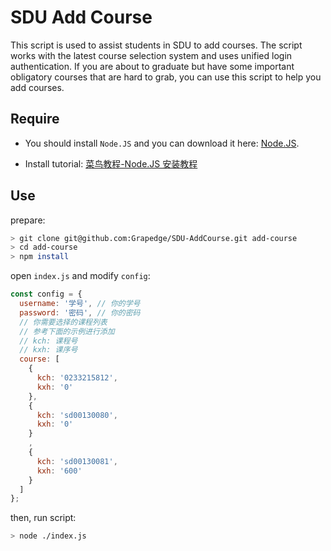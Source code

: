 # SDU Add Course

This script is used to assist students in SDU to add courses. The script works with the latest course selection system and uses unified login authentication. If you are about to graduate but have some important obligatory courses that are hard to grab, you can use this script to help you add courses.

## Require

- You should install `Node.JS` and you can download it here: [Node.JS](https://nodejs.org/zh-cn/).

- Install tutorial: [菜鸟教程-Node.JS 安装教程](https://www.runoob.com/nodejs/nodejs-install-setup.html)

## Use

prepare: 
```bash
> git clone git@github.com:Grapedge/SDU-AddCourse.git add-course
> cd add-course
> npm install
```

open `index.js` and modify `config`:

```js
const config = {
  username: '学号', // 你的学号
  password: '密码', // 你的密码
  // 你需要选择的课程列表
  // 参考下面的示例进行添加
  // kch: 课程号
  // kxh: 课序号
  course: [
    {
      kch: '0233215812',
      kxh: '0'
    },
    {
      kch: 'sd00130080',
      kxh: '0'
    }
    ,
    {
      kch: 'sd00130081',
      kxh: '600'
    }
  ]
};
```

then, run script:

```bash
> node ./index.js
```